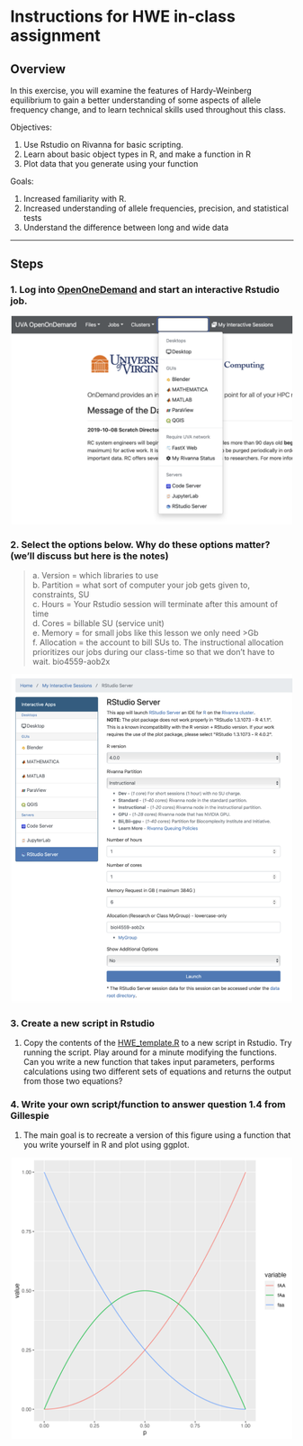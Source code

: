 # **Instructions for HWE in-class assignment**

## Overview
In this exercise, you will examine the features of Hardy-Weinberg equilibrium to gain a better understanding of some aspects of allele frequency change, and to learn technical skills used throughout this class.

Objectives:
1. Use Rstudio on Rivanna for basic scripting.
2. Learn about basic object types in R, and make a function in R
3. Plot data that you generate using your function

Goals:
1.	Increased familiarity with R.
2.	Increased understanding of allele frequencies, precision, and statistical tests
3.  Understand the difference between long and wide data
---

## Steps
### 1.	Log into [OpenOneDemand](https://rivanna-portal.hpc.virginia.edu/pun/sys/dashboard) and start an interactive Rstudio job.
<p align="center">
  <img src="/Module_1/images/OOD1.png" width="500"/>
</p>


### 2. Select the options below. Why do these options matter? (we’ll discuss but here is the notes)

>a.	Version = which libraries to use<br>
>b.	Partition = what sort of computer your job gets given to, constraints, SU<br>
>c.	Hours = Your Rstudio session will terminate after this amount of time<br>
>d. Cores = billable SU (service unit)<br>
>e. Memory = for small jobs like this lesson we only need >Gb<br>
>f. Allocation = the account to bill SUs to. The instructional allocation prioritizes our jobs during our class-time so that we don’t have to wait. bio4559-aob2x<br>

<p align="center">
<img src="/Module_1/images/OOD2.png" width="500"/>
</p>

### 3. Create a new script in Rstudio
1. Copy the contents of the [HWE_template.R](/Module_1/HWE_template.R) to a new script in Rstudio. Try running the script. Play around for a minute modifying the functions. Can you write a new function that takes input parameters, performs calculations using two different sets of equations and returns the output from those two equations?

### 4. Write your own script/function to answer question 1.4 from Gillespie
1. The main goal is to recreate a version of this figure using a function that you write yourself in R and plot using ggplot.
<p align="center">
<img src="/Module_1/images/hwe_plot.png" width="500"/>
